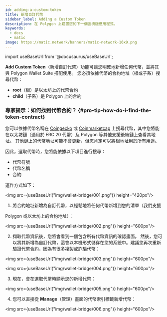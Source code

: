 ```yaml
---
id: adding-a-custom-token
title: 新增自訂代幣
sidebar_label: Adding a Custom Token
description: 在 Polygon 上建置您的下一個區塊鏈應用程式。
keywords:
  - docs
  - matic
image: https://matic.network/banners/matic-network-16x9.png
---
```

import useBaseUrl from '@docusaurus/useBaseUrl';

**Add Custom Token**（新增自訂代幣）功能可讓您明確地新增任何代幣，並將其與 Polygon Wallet Suite 搭配使用。 您必須依據代幣的合約地址（根或子系）搜尋代幣：

* **root**（根）是以太坊上的代幣合約
* **child**（子系）是 Polygon 上的合約

### 專家提示：如何找到代幣合約？ {#pro-tip-how-do-i-find-the-token-contract}

您可以依據代幣名稱在 [Coingecko](http://coingecko.com) 或 [Coinmarketcap](https://coinmarketcap.com/) 上搜尋代幣，其中您將能在以太坊鏈（適用於 ERC 20 代幣）及 Polygon 等其他支援後續鏈上查看其地址。 其他鏈上的代幣地址可能不會更新，但您肯定可以將根地址用於所有用途。

因此，選取代幣時，您將能依據以下項目進行搜尋：
* 代幣符號
* 代幣名稱
* 合約

運作方式如下：

<img src={useBaseUrl("img/wallet-bridge/001.png")} height="420px"/>

1. 將合約地址新增為自訂代幣，以輕鬆地將任何代幣新增到您的清單（我們支援

Polygon 或以太坊上的合約地址）：

<img src={useBaseUrl("img/wallet-bridge/002.png")} height="600px"/>

2. 擷取代幣資訊後，您將會看到一個包含所有代幣資訊的確認畫面。 然後，您可以將其新增為自訂代幣，這會以本機形式儲存在您的系統中。建議您再次重新驗證代幣合約，因為有很多複製或詐騙代幣：

<img src={useBaseUrl("img/wallet-bridge/003.png")} height="600px"/>

<img src={useBaseUrl("img/wallet-bridge/004.png")} height="600px"/>

3. 現在，會在選取代幣時顯示您的新增代幣：

<img src={useBaseUrl("img/wallet-bridge/005.png")} height="600px"/>

4. 您可以直接從 **Manage**（管理）畫面的代幣索引標籤新增代幣：

<img src={useBaseUrl("img/wallet-bridge/006.png")} height="600px"/>
